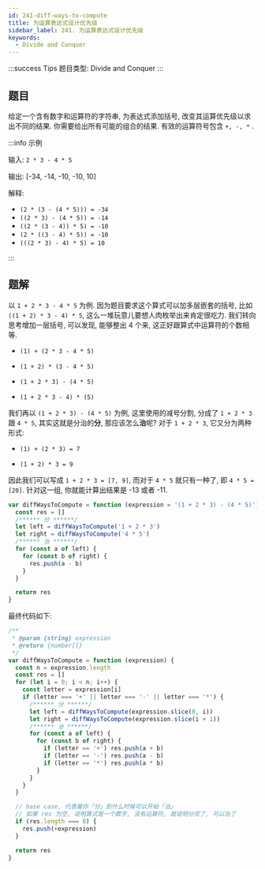 ```yaml
---
id: 241-diff-ways-to-compute
title: 为运算表达式设计优先级
sidebar_label: 241. 为运算表达式设计优先级
keywords:
  - Divide and Conquer
---
```


:::success Tips
题目类型: Divide and Conquer
:::

## 题目

给定一个含有数字和运算符的字符串, 为表达式添加括号, 改变其运算优先级以求出不同的结果. 你需要给出所有可能的组合的结果. 有效的运算符号包含 `+, -, *` .

:::info 示例

输入: `2 * 3 - 4 * 5`

输出: [-34, -14, -10, -10, 10]

解释:

- `(2 * (3 - (4 * 5))) = -34`
- `((2 * 3) - (4 * 5)) = -14`
- `((2 * (3 - 4)) * 5) = -10`
- `(2 * ((3 - 4) * 5)) = -10`
- `(((2 * 3) - 4) * 5) = 10`

:::

## 题解

以 `1 + 2 * 3 - 4 * 5` 为例. 因为题目要求这个算式可以加多层嵌套的括号, 比如 `((1 + 2) * 3 - 4) * 5`, 这么一堆玩意儿要想人肉枚举出来肯定很吃力. 我们转向思考增加一层括号, 可以发现, 能够整出 4 个来, 这正好跟算式中运算符的个数相等.

- `(1) + (2 * 3 - 4 * 5)`

- `(1 + 2) * (3 - 4 * 5)`

- `(1 + 2 * 3) - (4 * 5)`

- `(1 + 2 * 3 - 4) * (5)`

我们再以 `(1 + 2 * 3) - (4 * 5)` 为例, 这里使用的减号分割, 分成了 `1 + 2 * 3` 跟 `4 * 5`, 其实这就是分治的**分**, 那应该怎么**治**呢? 对于 `1 + 2 * 3`, 它又分为两种形式:

- `(1) + (2 * 3) = 7`

- `(1 + 2) * 3 = 9`

因此我们可以写成 `1 + 2 * 3 = [7, 9]`, 而对于 `4 * 5` 就只有一种了, 即 `4 * 5 = [20]`. 针对这一组, 你就能计算出结果是 -13 或者 -11.

```ts
var diffWaysToCompute = function (expression = '(1 + 2 * 3) - (4 * 5)') {
  const res = []
  /****** 分 ******/
  let left = diffWaysToCompute('1 + 2 * 3')
  let right = diffWaysToCompute('4 * 5')
  /****** 治 ******/
  for (const a of left) {
    for (const b of right) {
      res.push(a - b)
    }
  }

  return res
}
```

最终代码如下:

```ts
/**
 * @param {string} expression
 * @return {number[]}
 */
var diffWaysToCompute = function (expression) {
  const n = expression.length
  const res = []
  for (let i = 0; i < n; i++) {
    const letter = expression[i]
    if (letter === '+' || letter === '-' || letter === '*') {
      /****** 分 ******/
      let left = diffWaysToCompute(expression.slice(0, i))
      let right = diffWaysToCompute(expression.slice(i + 1))
      /****** 治 ******/
      for (const a of left) {
        for (const b of right) {
          if (letter == '+') res.push(a + b)
          if (letter == '-') res.push(a - b)
          if (letter == '*') res.push(a * b)
        }
      }
    }
  }

  // base case, 代表着你「分」到什么时候可以开始「治」
  // 如果 res 为空, 说明算式是一个数字, 没有运算符, 就说明分完了, 可以治了
  if (res.length === 0) {
    res.push(+expression)
  }

  return res
}
```

